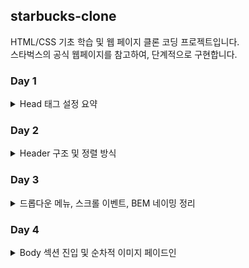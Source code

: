 ## starbucks-clone

HTML/CSS 기초 학습 및 웹 페이지 클론 코딩 프로젝트입니다.  
스타벅스의 공식 웹페이지를 참고하여, 단계적으로 구현합니다.

### Day 1

<details>
<summary>Head 태그 설정 요약</summary>

### 문자 인코딩 설정

```html
<meta charset="UTF-8" />
```

- 한글 및 특수문자 인식 가능
- UTF-8: 초성·중성·종성으로 분리 저장하는 표준 인코딩 방식

---

### 뷰포트 설정

```html
<meta name="viewport" content="width=device-width, initial-scale=1.0" />
```

- width=device-width: 디바이스 가로 폭에 맞춤
- initial-scale: 초기 배율 설정
- 기타 옵션:
  - user-scalable=no
  - maximum-scale
  - minimum-scale

---

### 오픈 그래프 (Open Graph)

```html
<meta property="og:type" content="website" />
<meta property="og:site_name" content="Starbucks" />
<meta property="og:title" content="Starbucks Coffee Korea" />
<meta property="og:description" content="스타벅스는 세계에서 가장 큰 다국적 커피 전문점으로, 64개국에서 총 23,187개의 매점을 운영하고 있습니다." />
<meta property="og:image" content="./images/starbucks_seo.jpg" />
<meta property="og:url" content="https://starbucks.co.kr" />
```

- SNS 공유 시 메타 정보로 사용됨

---

### 트위터 카드

```html
<meta property="twitter:card" content="summary" />
<meta property="twitter:site" content="Starbucks" />
<meta property="twitter:title" content="Starbucks Coffee Korea" />
<meta property="twitter:description" content="스타벅스는 세계에서 가장 큰 다국적 커피 전문점으로, 64개국에서 총 23,187개의 매점을 운영하고 있습니다." />
<meta property="twitter:image" content="./images/starbucks_seo.jpg" />
<meta property="twitter:url" content="https://starbucks.co.kr" />
```

- 트위터 공유 시 메타 정보로 사용됨

---

### 파비콘

```html
<link rel="icon" href="./favicon.png" />
```

- 브라우저 탭에 표시되는 아이콘
- `.ico`는 기본 적용, `.png`는 직접 지정 필요
- 추천 크기: 16x16, 32x32, 500x500

---

### Google Fonts & Material Icons

```html
<!-- 나눔고딕 폰트 적용 -->
<link href="https://fonts.googleapis.com/css2?family=Nanum+Gothic&display=swap" rel="stylesheet" />

<!-- 머터리얼 아이콘 사용 -->
<link rel="stylesheet" href="https://fonts.googleapis.com/icon?family=Material+Icons" />
```

- 구글에서 제공하는 무료 리소스
- 폰트 사용 시 라이선스 확인 필요

</details>

### Day 2

<details>
<summary>Header 구조 및 정렬 방식</summary>

### 이미지 기본 속성 및 정렬

- 이미지 기본 height: `75px`
- 인라인 요소의 기본 베이스라인 공백 제거 → `display: block` 사용

---

### 정렬 방식 1 - 가운데 정렬 (가장 일반적인 패턴)

```css
header {
  background-color: royalblue;
}
header .inner {
  width: 1100px;
  height: 120px;
  margin: 0 auto;
}
```

- `.inner`에 고정 너비 부여
- `margin: 0 auto`로 수평 중앙 정렬

---

### 정렬 방식 2 - 수직 중앙 정렬 (로고 등 위치 조정)

```css
.logo {
  height: 75px;
  position: absolute;
  top: 0;
  bottom: 0;
  margin: auto 0;
}
```

- 상하 위치 기준을 0으로 지정
- 요소에 `height` 필수
- 부모 요소는 `position: relative` 필요


- a태그에서 링크가 준비되어있지 않을때,
javascript:void(0)과 # 해쉬코드를 작성하는 2가지 방법이 있음

javascript 연동시 defer 속성 확인할 것! 

아래는 Day 2까지 작업한 결과입니다.

```
![Head 설정 완료 스크린샷](./githubImage/2days.png)
```


</details>


### Day 3

<details>
<summary>드롭다운 메뉴, 스크롤 이벤트, BEM 네이밍 정리</summary>

### 드롭다운 메뉴 구현

- `<header>` 안의 `.badges` 요소를 기준으로 **스크롤 이벤트 발생 시 배지 숨김/보임 처리**
- 외부 라이브러리:
  - `lodash`: `_.throttle()` 함수로 스크롤 이벤트 제한
  - `GSAP`: 애니메이션 처리 (투명도 및 display)

```html
<script src="https://cdnjs.cloudflare.com/ajax/libs/lodash.js/4.17.21/lodash.min.js"></script>
<script src="https://cdnjs.cloudflare.com/ajax/libs/gsap/3.12.2/gsap.min.js"></script>
```

```javascript
const badgeEl = document.querySelector('header .badges');

window.addEventListener('scroll', _.throttle(function () {
  if (window.scrollY > 500) {
    gsap.to(badgeEl, .6, {
      opacity: 0,
      display: 'none'
    });
  } else {
    gsap.to(badgeEl, .6, {
      opacity: 1,
      display: 'block'
    });
  }
}, 300));
```

- `_.throttle(함수, 시간)`  
  → 지정된 시간 간격으로 함수 실행 제한 (성능 최적화)
- `gsap.to()`  
  → 요소에 대해 애니메이션 처리

---

### inner 클래스의 역할

```css
.inner {
  width: 1100px;
  margin: 0 auto;
}
```

- 고정된 넓이로 **한 줄의 콘텐츠를 가운데로 정렬**해주는 컨테이너 역할

---

### BEM 네이밍 방식

- **BEM**: Block Element Modifier  
  HTML 클래스 이름의 체계적인 작성법

```html
<!-- 예시 -->
<div class="menu">
  <div class="menu__item"></div>
  <div class="menu__item menu__item--active"></div>
</div>
```

- `block__element`: 블록 내의 구성 요소
- `block--modifier`: 블록의 상태나 변형 (예: `is-active`, `--disabled`)

---

### position: absolute / fixed 의 너비 줄어듦 현상

- `absolute`, `fixed` 요소는 **기본적으로 내용만큼의 너비만 가짐**
- `width`를 명시하지 않으면 inline-block처럼 줄어들 수 있음
- 해결법:
  ```css
  position: absolute;
  width: 100%;
  ```
  
아래는 Day 3까지 작업한 결과입니다.

```
![Head 설정 완료 스크린샷](./githubImage/3days.png)
```


</details>

### Day 4

<details>
<summary>Body 섹션 진입 및 순차적 이미지 페이드인</summary>

### Body 섹션 구성 시작

- 지금까지는 `<header>` 영역을 작업했고, 이번부터는 본격적으로 `<body>` 섹션 작업 시작
- 구조보다 **시각적 효과와 레이아웃 연출** 중심으로 작업 진행

---

### 스타일 클래스 설계 및 재사용 방식

- 버튼 디자인을 CSS에서 미리 만들어두고, HTML에 클래스로 호출하여 재사용
- 상태/크기 등을 클래스 조합으로 처리

```html
<button class="btn btn--primary">버튼1</button>
<button class="btn btn--secondary btn--large">버튼2</button>
```

- `btn`: 공통 버튼 디자인  
- `btn--primary`, `btn--secondary`: 버튼 상태 구분  
- `btn--large`: 버튼 크기 구분

---

### GSAP을 이용한 순차적 이미지 페이드인 효과

- `.visual .fade-in` 요소들에 대해 순서대로 나타나는 애니메이션 적용
- 외부 라이브러리 **GSAP** 사용

```javascript
const fadeEls = document.querySelectorAll('.visual .fade-in');

fadeEls.forEach(function (fadeEl, index) {
  gsap.to(fadeEl, 1, {
    delay: (index + 1) * 0.7, // 요소마다 0.7초씩 딜레이
    opacity: 1                // 점점 나타나게 함
  });
});
```

- `querySelectorAll()`로 대상 요소 선택  
- `forEach()`로 반복 처리  
- `gsap.to()`로 애니메이션 적용  
- `delay`: 등장 시점을 순차적으로 설정


</details>


